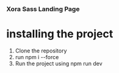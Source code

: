 ### Xora Sass Landing Page

# installing the project

1. Clone the repository
2. run npm i --force
3. Run the project using npm run dev
